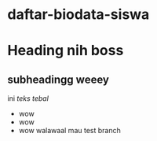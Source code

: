 # daftar-biodata-siswa
Heading nih boss
==
subheadingg weeey
--
ini *teks tebal*
- wow
- wow
- wow
walawaal
mau test branch

